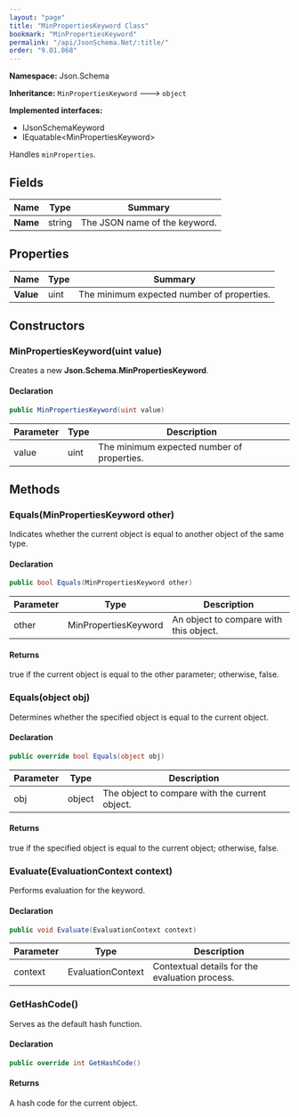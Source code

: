 ```yaml
---
layout: "page"
title: "MinPropertiesKeyword Class"
bookmark: "MinPropertiesKeyword"
permalink: "/api/JsonSchema.Net/:title/"
order: "9.01.068"
---
```

**Namespace:** Json.Schema

**Inheritance:**
`MinPropertiesKeyword`
 🡒 
`object`

**Implemented interfaces:**

- IJsonSchemaKeyword
- IEquatable\<MinPropertiesKeyword\>

Handles `minProperties`.

## Fields

| Name | Type | Summary |
|---|---|---|
| **Name** | string | The JSON name of the keyword. |

## Properties

| Name | Type | Summary |
|---|---|---|
| **Value** | uint | The minimum expected number of properties. |

## Constructors

### MinPropertiesKeyword(uint value)

Creates a new **Json.Schema.MinPropertiesKeyword**.

#### Declaration

```c#
public MinPropertiesKeyword(uint value)
```

| Parameter | Type | Description |
|---|---|---|
| value | uint | The minimum expected number of properties. |


## Methods

### Equals(MinPropertiesKeyword other)

Indicates whether the current object is equal to another object of the same type.

#### Declaration

```c#
public bool Equals(MinPropertiesKeyword other)
```

| Parameter | Type | Description |
|---|---|---|
| other | MinPropertiesKeyword | An object to compare with this object. |


#### Returns

true if the current object is equal to the <paramref name="other">other</paramref> parameter; otherwise, false.

### Equals(object obj)

Determines whether the specified object is equal to the current object.

#### Declaration

```c#
public override bool Equals(object obj)
```

| Parameter | Type | Description |
|---|---|---|
| obj | object | The object to compare with the current object. |


#### Returns

true if the specified object  is equal to the current object; otherwise, false.

### Evaluate(EvaluationContext context)

Performs evaluation for the keyword.

#### Declaration

```c#
public void Evaluate(EvaluationContext context)
```

| Parameter | Type | Description |
|---|---|---|
| context | EvaluationContext | Contextual details for the evaluation process. |


### GetHashCode()

Serves as the default hash function.

#### Declaration

```c#
public override int GetHashCode()
```


#### Returns

A hash code for the current object.

